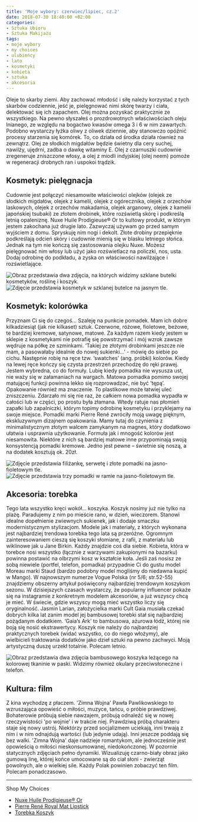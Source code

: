 ```yaml
---
title: 'Moje wybory: czerwiec/lipiec, cz.2'
date: 2018-07-30 18:40:00 +02:00
categories:
- Sztuka Ubioru
- Sztuka Makijażu
tags:
- moje wybory
- my choices
- ulubieńcy
- lato
- kosmetyki
- kobieta
- sztuka
- akcesoria
---
```


<olela-narrative>
Oleje to skarby ziemi. Aby zachować młodość i siłę należy korzystać z tych skarbów codziennie, jeść je, pielęgnować nimi skórę twarzy i ciała, delektować się ich zapachem. Olej można pozyskać praktycznie ze wszystkiego. Na pewno słyszałeś o prozdrowotnych właściwościach oleju lnianego, ze względu na bogactwo kwasów omega 3 i 6 w nim zawartych. Podobno wystarczy łyżka oliwy z oliwek dziennie, aby stanowczo opóźnić procesy starzenia się komórek. To, co działa od środka działa również na zewnątrz. Olej ze słodkich migdałów będzie świetny dla cery suchej, nawilży, ujędrni, zadba o dawkę witaminy E. Olej z czarnuszki cudownie zregeneruje zniszczone włosy, a olej z miodli indyjskiej (olej neem) pomoże w regeneracji drobnych ran i uspokoi trądzik.
</olela-narrative>

## Kosmetyk: pielęgnacja

Cudownie jest połączyć niesamowite właściwości olejków (olejek ze słodkich migdałów, olejek z kamelii, olejek z ogórecznika, olejek z orzechów laskowych, olejek z orzechów makadamia, olejek arganowy, olejek z kamelii japońskiej tsubaki) ze złotem drobinek, które rozświetlą skórę i podkreślą letnią opaleniznę. Nuxe Huile Prodigieuse® Or to kultowy produkt, w którym jestem zakochana już drugie lato. Zazwyczaj używam go przed samym wyjściem z domu. Spryskuję nim nogi i dekolt. Złote drobiny przepięknie podkreślają odcień skóry i cudownie mienią się w blasku letniego słońca. Jednak na tym nie kończą się zastosowania olejku Nuxe. Możesz pielęgnować nim włosy lub użyć jako rozświetlacz na policzki, nos, usta. Dodaj odrobinę do podkładu, a zyska on właściwości nawilżające i rozświetlające. 

![Obraz przedstawia dwa zdjęcia, na których widzimy szklane butelki kosmetyków, roślinę i koszyk.](https://assets2.ello.co/uploads/asset/attachment/8016440/ello-optimized-3ba1f2b0.jpg)
![Zdjęcie przedstawia kosmetyk w szklanej butelce na jasnym tle.](https://assets2.ello.co/uploads/asset/attachment/8016442/ello-optimized-d3cf376d.jpg)

## Kosmetyk: kolorówka

Przyznam Ci się do czegoś… Szaleję na punkcie pomadek. Mam ich dobre kilkadziesiąt (jak nie kilkaset) sztuk. Czerwone, różowe, fioletowe, beżowe, te bardziej kremowe, satynowe, matowe. Za każdym razem kiedy jestem w sklepie z kosmetykami nie potrafię się powstrzymać i mój wzrok zawsze wędruje na półkę ze szminkami. ‘Takiej ze złotymi drobinkami jeszcze nie mam, a pasowałaby idealnie do nowej sukienki...’ - mówię do siebie po cichu. Następnie robię na ręce tzw. ‘swatches’ (ang. próbki) kolorów. Kiedy na lewej ręce kończy się czysta przestrzeń przechodzę do ręki prawej. Jestem wybredna, co do formuły. Lubię kiedy pomadka nie wysusza ust, nie waży się w załamaniach na wargach. Matowa pomadka pomimo swojej matującej funkcji powinna lekko się rozprowadzać, nie być ’tępą’. Opakowanie również ma znaczenie. To plastikowe może łatwiej uleć zniszczeniu. Zdarzało mi się nie raz, że całkiem nowa pomadka wypadła w całości lub w części, po prostu była złamana. Wtedy ratuje nas płomień zapałki lub zapalniczki, którym topimy odrobinę kosmetyku i przyklejamy na swoje miejsce. 
Pomadki marki Pierre René zwróciły moją uwagę pięknym, ekskluzywnym dizajnem opakowania. Mamy tutaj do czynienia z minimalistycznym złotym walcem zamykanym na magnes, który dodatkowo ułatwia i usprawnia użytkowanie. Formuła jak i mnogość kolorów jest niesamowita. Niektóre z nich są bardziej matowe inne przypominają swoją konsystencją pomadki kremowe. Jedno jest pewne – świetnie się noszą, a na dodatek kosztują ok. 20zł.

![Zdjęcie przedstawia filiżankę, serwetę i złote pomadki na jasno-fioletowym tle.](https://assets1.ello.co/uploads/asset/attachment/8016458/ello-optimized-b5b140f5.jpg)
![Zdjęcie przedstawia trzy pomadki w ramie na jasno-fioletowym tle.](https://assets2.ello.co/uploads/asset/attachment/8016450/ello-optimized-902779a0.jpg)

## Akcesoria: torebka

Tego lata wszystko kręci wokół… koszyka. Koszyk nosimy już nie tylko na plażę. Paradujemy z nim po mieście rano, w dzień, wieczorem. Stanowi idealne dopełnienie zwiewnych sukienek, jak i dodaje smaczku modernistycznym stylizacjom. Modele jak i materiały, z których wykonana jest najbardziej trendowa torebka tego lata są przeróżne. Ogromnym zainteresowaniem cieszą się koszyki słomiane, z rafii, z materiału lub wiklinowe jak u Jane Birkin. Każdy znajdzie coś dla siebie. Kobieta, która w torebce nosi wszystko (łącznie z warzywami zakupionymi na bazarku) powinna postawić na olbrzymi kosz w kształcie koła. Jeśli zaś nosisz ze sobą niewiele (portfel, telefon, pomadka) przypadnie Ci do gustu model Moreau marki Staud (bardzo podobny model mogliśmy do niedawna kupić w Mango). W najnowszym numerze Vogue Polska (nr 5/6; str.52-55) znajdziemy obszerny artykuł poświęcony najbardziej trendowym koszykom sezonu. W dzisiejszych czasach wystarczy, że popularny influencer pokaże się na instagramie z konkretnym modelem akcesoriów, a już wszyscy chcą je mieć. W świecie, gdzie wszyscy mogą mieć wszystko liczy się oryginalność. Jasmin Larian, założycielka marki Cult Gaia musiała czekać dobrych kilka lat zanim model jej bambusowej torebki stał się najbardziej pożądanym dodatkiem. ‘Gaia’s Ark’ to bambusowa, ażurowa łódź, której nie boją się nosić ekstrawertycy. Koszyk nie należy do najbardziej praktycznych torebek (widać wszystko, co do niego włożymy), ale wielbicieli traktowania dodatków jako dzieł sztuki na pewno zachwyci. Moją artystyczną duszę urzekł totalnie. Polecam letnio.

![Obraz przedstawia dwa zdjęcia bambusowego koszyka leżącego na kolorowej tkaninie w paski. Widzimy również okulary przeciwsłoneczne i telefon.](https://assets2.ello.co/uploads/asset/attachment/8016463/ello-optimized-0c308cf2.jpg)

## Kultura: film

Z kina wychodzę z płaczem. 'Zimna Wojna' Pawła Pawlikowskiego to wzruszająca opowieść o miłości, muzyce, tańcu, o próbie prawdziwej. Bohaterowie próbują siebie nawzajem, próbują odnaleźć się w nowej rzeczywistości 'po wojnie' i w trakcie niej. Prawdziwą próbą charakteru staje się nowy ustrój. Niektórzy przed socjalizmem uciekają, inni trwają z nim i w nim odnajdują wartości (lub jedynie udają). Inni jeszcze poddają się bez walki. 'Zimna Wojna' daje nadzieje romantykom, ale jednocześnie jest opowieścią o miłości nieskonsumowanej, niedokończonej. W pozornie statycznych zdjęciach pełno dynamiki. Wizualizuję czarno-biały obraz jako gumową linę, której końce umocowane są do ciał słoni - zwierząt powolnych, ale o wielkiej sile. Każdy Polak powinien zobaczyć ten film. Polecam ponadczasowo.

---------------
Shop My Choices

* [Nuxe Huile Prodigieuse® Or](https://www.iperfumy.pl/nuxe/huile-prodigieuse-or-multifunkcyjny-suchy-olejek-z-brokatem-do-twarzy-ciala-i-wlosow/)
* [Pierre René Royal Mat Lipstick](https://www.ladymakeup.pl/sklep/Pierre-Rene-ROYAL-MAT-LIPSTICK-Matowo-satynowa-pomadka-do-ust.html)
* [Torebka Koszyk](https://cultgaia.com/collections/ark)